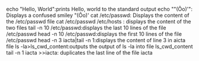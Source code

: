 echo "Hello, World":prints Hello, world to the standard output
echo "\"(Ôo)'": Displays a confused smiley "(Ôo)'
cat /etc/passwd: Displays the content of the /etc/passwd file
cat /etc/passwd /etc/hosts : displays the content of the two files
tail -n 10 /etc/passwd:displays the last 10 lines of the file /etc/passwd
head -n 10 /etc/passwd:displays the first 10 lines of the file /etc/passwd
head -n 3 iacta|tail -n 1:displays the content of line 3 in aicta file
ls -la>ls_cwd_content:outputs the output of ls -la into file ls_cwd_content
tail -n 1 iacta >>iacta: duplicates the last line of the file iacta
